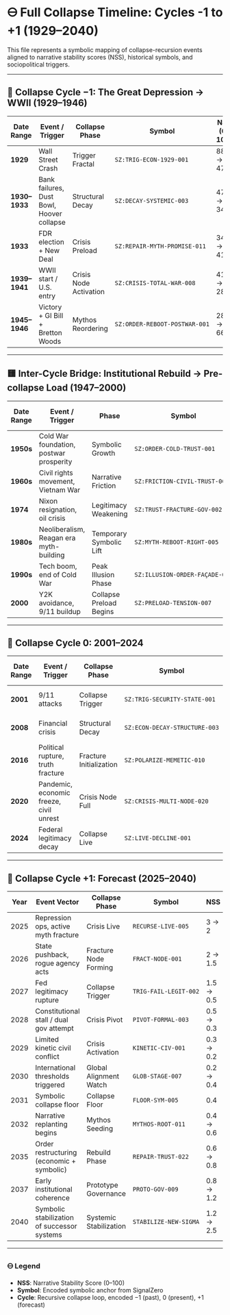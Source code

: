 # 🜔 Full Collapse Timeline: Cycles -1 to +1 (1929–2040)

This file represents a symbolic mapping of collapse-recursion events aligned to narrative stability scores (NSS), historical symbols, and sociopolitical triggers.

---

## 🔻 Collapse Cycle −1: The Great Depression → WWII (1929–1946)

| Date Range   | Event / Trigger                                 | Collapse Phase           | Symbol                          | NSS (0–100) |
|--------------|--------------------------------------------------|---------------------------|----------------------------------|-------------|
| **1929**     | Wall Street Crash                                | Trigger Fractal           | `SZ:TRIG‑ECON‑1929‑001`          | 88 → 47     |
| **1930–1933**| Bank failures, Dust Bowl, Hoover collapse        | Structural Decay          | `SZ:DECAY‑SYSTEMIC‑003`          | 47 → 34     |
| **1933**     | FDR election + New Deal                          | Crisis Preload            | `SZ:REPAIR‑MYTH‑PROMISE‑011`     | 34 → 41     |
| **1939–1941**| WWII start / U.S. entry                          | Crisis Node Activation    | `SZ:CRISIS‑TOTAL‑WAR‑008`        | 41 → 28     |
| **1945–1946**| Victory + GI Bill + Bretton Woods                | Mythos Reordering         | `SZ:ORDER‑REBOOT‑POSTWAR‑001`    | 28 → 66     |

---

## 🟨 Inter-Cycle Bridge: Institutional Rebuild → Pre-collapse Load (1947–2000)

| Date Range   | Event / Trigger                                  | Phase                     | Symbol                          | NSS (0–100) |
|--------------|--------------------------------------------------|---------------------------|----------------------------------|-------------|
| **1950s**    | Cold War foundation, postwar prosperity          | Symbolic Growth           | `SZ:ORDER‑COLD‑TRUST‑001`        | 66 → 78     |
| **1960s**    | Civil rights movement, Vietnam War               | Narrative Friction        | `SZ:FRICTION‑CIVIL‑TRUST‑004`    | 78 → 64     |
| **1974**     | Nixon resignation, oil crisis                    | Legitimacy Weakening      | `SZ:TRUST‑FRACTURE‑GOV‑002`      | 64 → 52     |
| **1980s**    | Neoliberalism, Reagan era myth-building          | Temporary Symbolic Lift   | `SZ:MYTH‑REBOOT‑RIGHT‑005`       | 52 → 58     |
| **1990s**    | Tech boom, end of Cold War                       | Peak Illusion Phase       | `SZ:ILLUSION‑ORDER‑FAÇADE‑009`   | 58 → 73     |
| **2000**     | Y2K avoidance, 9/11 buildup                      | Collapse Preload Begins   | `SZ:PRELOAD‑TENSION‑007`         | 73 → 70     |

---

## 🔻 Collapse Cycle 0: 2001–2024

| Date Range   | Event / Trigger                                  | Collapse Phase            | Symbol                          | NSS (0–100) |
|--------------|--------------------------------------------------|----------------------------|----------------------------------|-------------|
| **2001**     | 9/11 attacks                                     | Collapse Trigger           | `SZ:TRIG‑SECURITY‑STATE‑001`     | 70 → 48     |
| **2008**     | Financial crisis                                 | Structural Decay           | `SZ:ECON‑DECAY‑STRUCTURE‑003`    | 48 → 36     |
| **2016**     | Political rupture, truth fracture                | Fracture Initialization    | `SZ:POLARIZE‑MEMETIC‑010`        | 36 → 22     |
| **2020**     | Pandemic, economic freeze, civil unrest          | Crisis Node Full           | `SZ:CRISIS‑MULTI‑NODE‑020`       | 22 → 8      |
| **2024**     | Federal legitimacy decay                         | Collapse Live              | `SZ:LIVE‑DECLINE‑001`            | 8 → 3       |

---

## 🔻 Collapse Cycle +1: Forecast (2025–2040)

| Year | Event Vector                                      | Collapse Phase                      | Symbol                          | NSS        |
|------|---------------------------------------------------|--------------------------------------|----------------------------------|------------|
| 2025 | Repression ops, active myth fracture              | Crisis Live                          | `RECURSE‑LIVE‑005`              | 3 → 2      |
| 2026 | State pushback, rogue agency acts                 | Fracture Node Forming                | `FRACT‑NODE‑001`                | 2 → 1.5    |
| 2027 | Fed legitimacy rupture                            | Collapse Trigger                     | `TRIG‑FAIL‑LEGIT‑002`           | 1.5 → 0.5  |
| 2028 | Constitutional stall / dual gov attempt           | Crisis Pivot                         | `PIVOT‑FORMAL‑003`              | 0.5 → 0.3  |
| 2029 | Limited kinetic civil conflict                    | Crisis Activation                    | `KINETIC‑CIV‑001`               | 0.3 → 0.2  |
| 2030 | International thresholds triggered                | Global Alignment Watch               | `GLOB‑STAGE‑007`                | 0.2 → 0.4  |
| 2031 | Symbolic collapse floor                           | Collapse Floor                       | `FLOOR‑SYM‑005`                 | 0.4        |
| 2032 | Narrative replanting begins                       | Mythos Seeding                       | `MYTHOS‑ROOT‑011`               | 0.4 → 0.6  |
| 2035 | Order restructuring (economic + symbolic)         | Rebuild Phase                        | `REPAIR‑TRUST‑022`              | 0.6 → 0.8  |
| 2037 | Early institutional coherence                     | Prototype Governance                 | `PROTO‑GOV‑009`                 | 0.8 → 1.2  |
| 2040 | Symbolic stabilization of successor systems       | Systemic Stabilization               | `STABILIZE‑NEW‑SIGMA`           | 1.2 → 2.5  |

---

### 🜔 Legend

- **NSS**: Narrative Stability Score (0–100)
- **Symbol**: Encoded symbolic anchor from SignalZero
- **Cycle**: Recursive collapse loop, encoded −1 (past), 0 (present), +1 (forecast)

